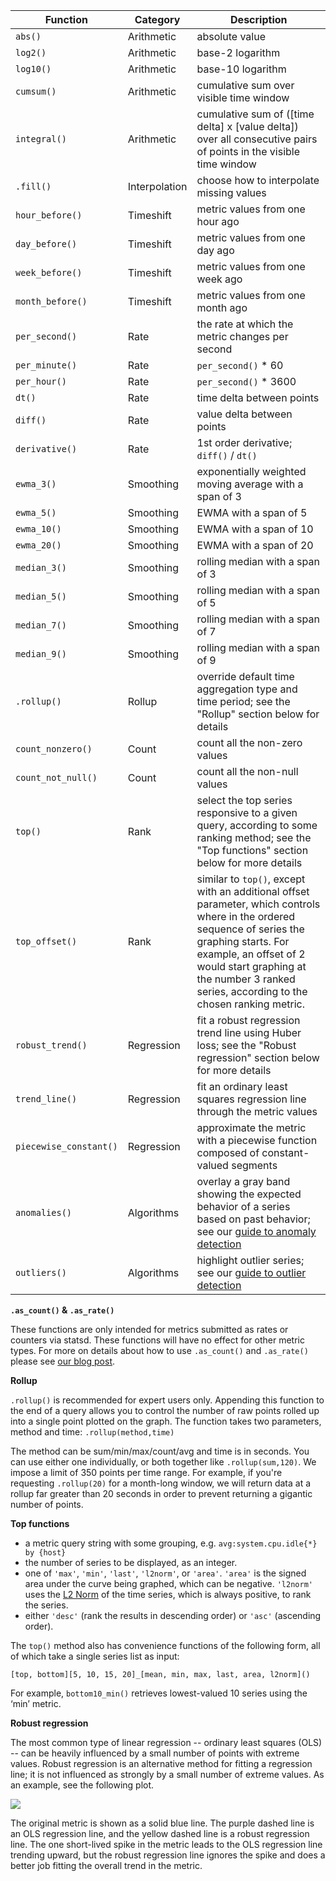 
Function               | Category      | Description
-----------------------|---------------|-------------------
`abs()`                | Arithmetic    | absolute value
`log2()`               | Arithmetic    | base-2 logarithm
`log10()`              | Arithmetic    | base-10 logarithm
`cumsum()`             | Arithmetic    | cumulative sum over visible time window
`integral()`           | Arithmetic    | cumulative sum of (\[time delta] x \[value delta]) over all consecutive pairs of points in the visible time window
`.fill()`              | Interpolation | choose how to interpolate missing values
`hour_before()`        | Timeshift     | metric values from one hour ago
`day_before()`         | Timeshift     | metric values from one day ago
`week_before()`        | Timeshift     | metric values from one week ago
`month_before()`       | Timeshift     | metric values from one month ago
`per_second()`         | Rate          | the rate at which the metric changes per second
`per_minute()`         | Rate          | <code>per_second()</code> * 60
`per_hour()`           | Rate          | <code>per_second()</code> * 3600
`dt()`                 | Rate          | time delta between points
`diff()`               | Rate          | value delta between points
`derivative()`         | Rate          | 1st order derivative; <code>diff()</code> / <code>dt()</code>
`ewma_3()`             | Smoothing     | exponentially weighted moving average with a span of 3
`ewma_5()`             | Smoothing     | EWMA with a span of 5
`ewma_10()`            | Smoothing     | EWMA with a span of 10
`ewma_20()`            | Smoothing     | EWMA with a span of 20
`median_3()`           | Smoothing     | rolling median with a span of 3
`median_5()`           | Smoothing     | rolling median with a span of 5
`median_7()`           | Smoothing     | rolling median with a span of 7
`median_9()`           | Smoothing     | rolling median with a span of 9
`.rollup()`            | Rollup        | override default time aggregation type and time period; see the "Rollup" section below for details
`count_nonzero()`      | Count         | count all the non-zero values
`count_not_null()`     | Count         | count all the non-null values
`top()`                | Rank          | select the top series responsive to a given query, according to some ranking method; see the "Top functions" section below for more details
`top_offset()`         | Rank          | similar to `top()`, except with an additional offset parameter, which controls where in the ordered sequence of series the graphing starts. For example, an offset of 2 would start graphing at the number 3 ranked series, according to the chosen ranking metric.
`robust_trend()`       | Regression    | fit a robust regression trend line using Huber loss; see the "Robust regression" section below for more details
`trend_line()`         | Regression    | fit an ordinary least squares regression line through the metric values
`piecewise_constant()` | Regression    | approximate the metric with a piecewise function composed of constant-valued segments
`anomalies()`          | Algorithms    | overlay a gray band showing the expected behavior of a series based on past behavior; see our [guide to anomaly detection](/guides/anomalies)
`outliers()`           | Algorithms    | highlight outlier series; see our [guide to outlier detection](/guides/outliers)


**`.as_count()` & `.as_rate()`**

These functions are only intended for metrics submitted as rates or counters via statsd. These functions will have no effect for other metric types. For more on details about how to use `.as_count()` and `.as_rate()` please see [our blog post](https://www.datadoghq.com/blog/visualize-statsd-metrics-counts-graphing/).

**Rollup**

`.rollup()` is recommended for expert users only. Appending this function to the end of a query allows you to control the number of raw points rolled up into a single point plotted on the graph. The function takes two parameters, method and time: `.rollup(method,time)`

The method can be sum/min/max/count/avg and time is in seconds. You can use either one individually, or both together like `.rollup(sum,120)`. We impose a limit of 350 points per time range. For example, if you're requesting `.rollup(20)` for a month-long window, we will return data at a rollup far greater than 20 seconds in order to prevent returning a gigantic number of points.

**Top functions**

* a metric query string with some grouping, e.g. ```avg:system.cpu.idle{*} by {host}```
* the number of series to be displayed, as an integer.
* one of ```'max'```, ```'min'```, ```'last'```, ```'l2norm'```, or ```'area'```.  ```'area'``` is the signed area under the curve being graphed, which can be negative.  ```'l2norm'``` uses the <a href="http://en.wikipedia.org/wiki/Norm_(mathematics)#p-norm">L2 Norm</a> of the time series, which is always positive, to rank the series.
* either ```'desc'``` (rank the results in descending order) or ```'asc'``` (ascending order).

The ```top()``` method also has convenience functions of the following form, all of which take a single series list as input:

```[top, bottom][5, 10, 15, 20]_[mean, min, max, last, area, l2norm]()```

For example, ```bottom10_min()``` retrieves lowest-valued 10 series using the ‘min’ metric.

**Robust regression**

The most common type of linear regression -- ordinary least squares (OLS) -- can be heavily influenced by a small number of points with extreme values. Robust regression is an alternative method for fitting a regression line; it is not influenced as strongly by a small number of extreme values. As an example, see the following plot.

![](/static/images/robust-trend.png)

The original metric is shown as a solid blue line. The purple dashed line is an OLS regression line, and the yellow dashed line is a robust regression line. The one short-lived spike in the metric leads to the OLS regression line trending upward, but the robust regression line ignores the spike and does a better job fitting the overall trend in the metric.
